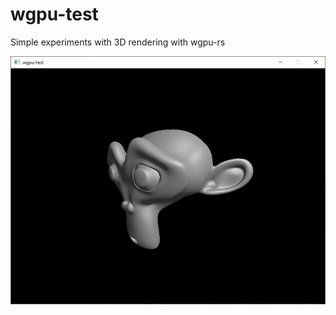 # wgpu-test
Simple experiments with 3D rendering with wgpu-rs

![Demo screenshot](/screenshots/screenshot-1.png)
